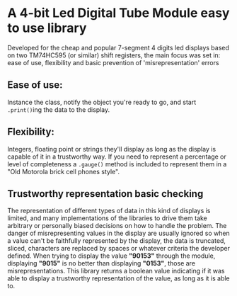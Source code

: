 # **A 4-bit Led Digital Tube Module easy to use library**
Developed for the cheap and popular 7-segment 4 digits led displays based on two TM74HC595 (or similar) shift registers, the main focus was set in: ease of use, flexibility and basic prevention of 'misrepresentation' errors

## Ease of use:
Instance the class, notify the object you're ready to go, and start `.print()`ing the data to the display. 

## Flexibility:
Integers, floating point or strings they'll display as long as the display is capable of it in a trustworthy way. If you need to represent a percentage or level of completeness a `.gauge()` method is included to represent them in a "Old Motorola brick cell phones style".

## Trustworthy representation basic checking
The representation of different types of data in this kind of displays is limited, and many implementations of the libraries to drive them take arbitrary or personally biased decisions on how to handle the problem.
The danger of misrepresenting values in the display are usually ignored so when a value can't be faithfully represented by the display, the data is truncated, sliced, characters are replaced by spaces or whatever criteria the developer defined. When trying to display the value __"90153"__ through the module, displaying __"9015"__ is no better than displaying __"0153"__, those are misrepresentations. This library returns a boolean value indicating if it was able to display a trustworthy representation of the value, as long as it is able to.  


